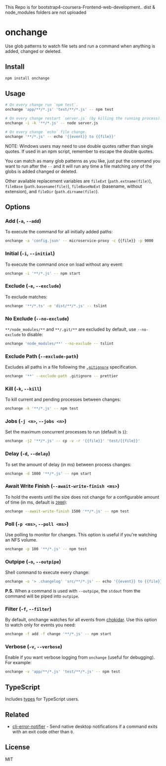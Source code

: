 This Repo is for bootstrap4-coursera-Frontend-web-development..
dist & node_modules folders are not uploaded 

# onchange

Use glob patterns to watch file sets and run a command when anything is added, changed or deleted.

## Install

```sh
npm install onchange
```

## Usage

```sh
# On every change run `npm test`.
onchange 'app/**/*.js' 'test/**/*.js' -- npm test

# On every change restart `server.js` (by killing the running process).
onchange -i -k '**/*.js' -- node server.js

# On every change `echo` file change.
onchange '**/*.js' -- echo '{{event}} to {{file}}'
```

NOTE: Windows users may need to use double quotes rather than single quotes. If used in an npm script, remember to escape the double quotes.

You can match as many glob patterns as you like, just put the command you want to run after the `--` and it will run any time a file matching any of the globs is added changed or deleted.

Other available replacement variables are `fileExt`
(`path.extname(file)`), `fileBase` (`path.basename(file)`),
`fileBaseNoExt` (basename, without extension), and `fileDir`
(`path.dirname(file)`).

## Options

### Add (`-a`, `--add`)

To execute the command for all initially added paths:

```sh
onchange -a 'config.json' -- microservice-proxy -c {{file}} -p 9000
```

### Initial (`-i`, `--initial`)

To execute the command once on load without any event:

```sh
onchange -i '**/*.js' -- npm start
```

### Exclude (`-e`, `--exclude`)

To exclude matches:

```sh
onchange '**/*.ts' -e 'dist/**/*.js' -- tslint
```

### No Exclude (`--no-exclude`)

`**/node_modules/**` and `**/.git/**` are excluded by default, use `--no-exclude` to disable:

```sh
onchange 'node_modules/**' --no-exclude -- tslint
```

### Exclude Path (`--exclude-path`)

Excludes all paths in a file following the [`.gitignore`](https://git-scm.com/docs/gitignore) specification.

```sh
onchange '**' --exclude-path .gitignore -- prettier
```

### Kill (`-k`, `--kill`)

To kill current and pending processes between changes:

```sh
onchange -k '**/*.js' -- npm test
```

### Jobs (`-j <n>`, `--jobs <n>`)

Set the maximum concurrent processes to run (default is `1`):

```sh
onchange -j2 '**/*.js' -- cp -v -r '{{file}}' 'test/{{file}}'
```

### Delay (`-d`, `--delay`)

To set the amount of delay (in ms) between process changes:

```sh
onchange -d 1000 '**/*.js' -- npm start
```

### Await Write Finish (`--await-write-finish <ms>`)

To hold the events until the size does not change for a configurable amount of time (in ms, default is [`2000`](https://www.npmjs.com/package/chokidar#performance)):

```sh
onchange --await-write-finish 1500 '**/*.js' -- npm test
```

### Poll (`-p <ms>`, `--poll <ms>`)

Use polling to monitor for changes. This option is useful if you're watching an NFS volume.

```sh
onchange -p 100 '**/*.js' -- npm test
```

### Outpipe (`-o`, `--outpipe`)

Shell command to execute every change:

```sh
onchange -o '> .changelog' 'src/**/*.js' -- echo '{{event}} to {{file}}'
```

**P.S.** When a command is used with `--outpipe`, the `stdout` from the command will be piped into `outpipe`.

### Filter (`-f`, `--filter`)

By default, onchange watches for all events from [chokidar](https://github.com/paulmillr/chokidar#methods--events). Use
this option to watch only for events you need:

```sh
onchange -f add -f change '**/*.js' -- npm start
```

### Verbose (`-v`, `--verbose`)

Enable if you want verbose logging from `onchange` (useful for debugging). For example:

```sh
onchange -v 'app/**/*.js' 'test/**/*.js' -- npm test
```

## TypeScript

Includes [types](index.d.ts) for TypeScript users.

## Related

- [cli-error-notifier](https://github.com/micromata/cli-error-notifier) - Send native desktop notifications if a command exits with an exit code other than `0`.

## License

MIT
